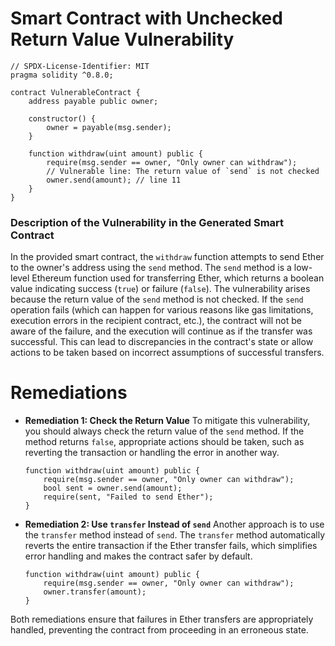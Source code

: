 # Smart Contract with Unchecked Return Value Vulnerability

```solidity
// SPDX-License-Identifier: MIT
pragma solidity ^0.8.0;

contract VulnerableContract {
    address payable public owner;

    constructor() {
        owner = payable(msg.sender);
    }

    function withdraw(uint amount) public {
        require(msg.sender == owner, "Only owner can withdraw");
        // Vulnerable line: The return value of `send` is not checked
        owner.send(amount); // line 11
    }
}
```

### Description of the Vulnerability in the Generated Smart Contract
In the provided smart contract, the `withdraw` function attempts to send Ether to the owner's address using the `send` method. The `send` method is a low-level Ethereum function used for transferring Ether, which returns a boolean value indicating success (`true`) or failure (`false`). The vulnerability arises because the return value of the `send` method is not checked. If the `send` operation fails (which can happen for various reasons like gas limitations, execution errors in the recipient contract, etc.), the contract will not be aware of the failure, and the execution will continue as if the transfer was successful. This can lead to discrepancies in the contract's state or allow actions to be taken based on incorrect assumptions of successful transfers.

# Remediations

- **Remediation 1: Check the Return Value**
  To mitigate this vulnerability, you should always check the return value of the `send` method. If the method returns `false`, appropriate actions should be taken, such as reverting the transaction or handling the error in another way.

  ```solidity
  function withdraw(uint amount) public {
      require(msg.sender == owner, "Only owner can withdraw");
      bool sent = owner.send(amount);
      require(sent, "Failed to send Ether");
  }
  ```

- **Remediation 2: Use `transfer` Instead of `send`**
  Another approach is to use the `transfer` method instead of `send`. The `transfer` method automatically reverts the entire transaction if the Ether transfer fails, which simplifies error handling and makes the contract safer by default.

  ```solidity
  function withdraw(uint amount) public {
      require(msg.sender == owner, "Only owner can withdraw");
      owner.transfer(amount);
  }
  ```

Both remediations ensure that failures in Ether transfers are appropriately handled, preventing the contract from proceeding in an erroneous state.